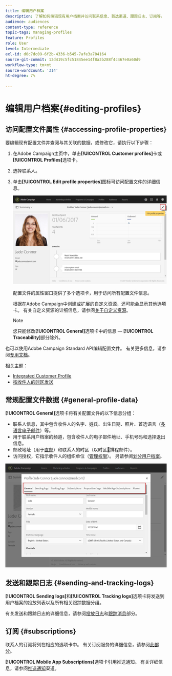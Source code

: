 ```yaml
---
title: 编辑用户档案
description: 了解如何编辑现有用户档案并访问联系信息、首选渠道、跟踪日志、订阅等。
audience: audiences
content-type: reference
topic-tags: managing-profiles
feature: Profiles
role: User
level: Intermediate
exl-id: d0c7dc09-6f2b-4336-b545-7afe3a704164
source-git-commit: 13d419c5fc51845ee14f8a3b288f4c467e0a60d9
workflow-type: tm+mt
source-wordcount: '314'
ht-degree: 7%

---
```


# 编辑用户档案{#editing-profiles}

## 访问配置文件属性 {#accessing-profile-properties}

要编辑现有配置文件并查阅与其关联的数据，或修改它，请执行以下步骤：

1. 在Adobe Campaign主页中，单击&#x200B;**[!UICONTROL Customer profiles]**&#x200B;卡或&#x200B;**[!UICONTROL Profiles]**&#x200B;选项卡。
1. 选择联系人。
1. 单击&#x200B;**[!UICONTROL Edit profile properties]**&#x200B;图标可访问配置文件的详细信息。

   ![](assets/profile_creation2.png)

   配置文件的属性窗口提供了多个选项卡，用于访问所有配置文件信息。

   根据在Adobe Campaign中创建或扩展的自定义资源，还可能会显示其他选项卡。 有关自定义资源的详细信息，请参阅[关于自定义资源](../../developing/using/data-model-concepts.md)。

   >[!NOTE]
   >
   >您只能修改&#x200B;**[!UICONTROL General]**&#x200B;选项卡中的信息 — **[!UICONTROL Traceability]**&#x200B;部分除外。

也可以使用Adobe Campaign Standard API编辑配置文件。 有关更多信息，请参阅[专用文档](../../api/using/updating-profiles.md)。

相关主题：

* [Integrated Customer Profile](../../audiences/using/integrated-customer-profile.md)
* [按收件人的时区发送](../../sending/using/sending-messages-at-the-recipient-s-time-zone.md)

## 常规配置文件数据 {#general-profile-data}

**[!UICONTROL General]**&#x200B;选项卡将有关配置文件的以下信息分组：

* 联系人信息，其中包含收件人的名字、姓氏、出生日期、照片、首选语言（[多语言电子邮件](../../channels/using/creating-a-multilingual-email.md)）等。
* 用于联系用户档案的频道，包含收件人的电子邮件地址、手机号码和选择退出信息。
* 邮政地址（用于[直邮](../../channels/using/about-direct-mail.md)）和联系人的时区（以时区[&#128279;](../../sending/using/sending-messages-at-the-recipient-s-time-zone.md)排程邮件）。
* 访问授权，它指示收件人的组织单位（[管理权限](../../administration/using/about-access-management.md)）。 另请参阅[划分用户档案](../../administration/using/organizational-units.md#partitioning-profiles)。

![](assets/profile_creation4.png)

## 发送和跟踪日志 {#sending-and-tracking-logs}

**[!UICONTROL Sending logs]**&#x200B;和&#x200B;**[!UICONTROL Tracking logs]**&#x200B;选项卡将发送到用户档案的投放列表以及所有相关跟踪数据分组。

有关发送和跟踪日志的详细信息，请参阅[投放日志](../../sending/using/monitoring-a-delivery.md#delivery-logs)和[跟踪消息](../../sending/using/tracking-messages.md)部分。

## 订阅 {#subscriptions}

联系人的订阅将列在相应的选项卡中。 有关订阅服务的详细信息，请参阅[此部分](../../audiences/using/about-subscriptions.md)。

**[!UICONTROL Mobile App Subscriptions]**&#x200B;选项卡引用推送通知。 有关详细信息，请参阅[推送通知](../../channels/using/about-push-notifications.md)渠道。
